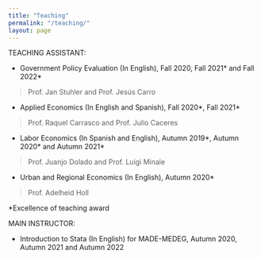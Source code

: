 ```yaml
---
title: "Teaching"
permalink: "/teaching/"
layout: page
---
```


TEACHING ASSISTANT:

- Government Policy Evaluation (In English), Fall 2020, Fall 2021* and Fall 2022*

>Prof. Jan Stuhler and Prof. Jesús Carro



- Applied Economics (In English and Spanish), Fall 2020*, Fall 2021*

>Prof. Raquel Carrasco and Prof. Julio Caceres



- Labor Economics (In Spanish and English), Autumn 2019*, Autumn 2020* and Autumn 2021*

>Prof. Juanjo Dolado and Prof. Luigi Minale



- Urban and Regional Economics (In English), Autumn 2020*

>Prof. Adelheid Holl


*Excellence of teaching award

MAIN INSTRUCTOR:
- Introduction to Stata (In English) for MADE-MEDEG, Autumn 2020, Autumn 2021 and Autumn 2022
